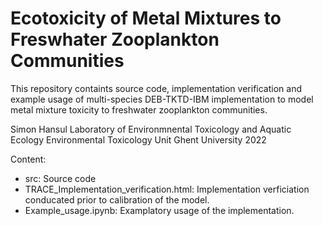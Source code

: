 # Ecotoxicity of Metal Mixtures to Freswhater Zooplankton Communities
This repository containts source code, implementation verification and example usage of multi-species DEB-TKTD-IBM implementation 
to model metal mixture toxicity to freshwater zooplankton communities. 

Simon Hansul
Laboratory of Environmnental Toxicology and Aquatic Ecology
Environmental Toxicology Unit
Ghent University
2022

Content:
- src: Source code
- TRACE_Implementation_verification.html: Implementation verficiation conducated prior to calibration of the model. 
- Example_usage.ipynb: Examplatory usage of the implementation.

